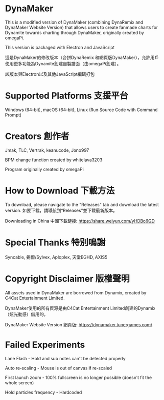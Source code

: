 # DynaMaker
This is a modified version of DynaMaker (combining DynaRemix and DynaMaker Website Version) that allows users to create fanmade charts for Dynamite towards charting through DynaMaker, originally created by omegaPi. 

This version is packaged with Electron and JavaScript

這是DynaMaker的修改版本（合拼DynaRemix 和網頁版DynaMaker），允許用戶使用更多功能為Dynamite創建自製譜面（由omegaPi創建）。

該版本與Electron以及其他JavaScript編碼打包

# Supported Platforms 支援平台
Windows (64-bit), macOS (64-bit), Linux (Run Source Code with Command Prompt)

# Creators 創作者
Jmak, TLC, Vertrak, keanucode, Jono997

BPM change function created by whitelava3203

Program originally created by omegaPi

# How to Download 下載方法
To download, please navigate to the "Releases" tab and download the latest version.
如要下載，請導航到“Releases”並下載最新版本。

Downloading in China 中國下載鏈接: https://share.weiyun.com/yHDBo6GD

# Special Thanks 特別鳴謝
Syncable, 錫爾/Sylvex, Aploplex, 天堂EGHD, AXIS5

# Copyright Disclaimer 版權聲明
All assets used in DynaMaker are borrowed from Dynamix, created by C4Cat Entertainment Limited.

DynaMaker使用的所有資源是由C4Cat Entertainment Limited創建的Dynamix（炫光動感）借用的。

DynaMaker Website Version 網頁版: https://dynamaker.tunergames.com/

# Failed Experiments
Lane Flash - Hold and sub notes can't be detected properly

Auto re-scaling - Mouse is out of canvas if re-scaled

First launch zoom - 100% fullscreen is no longer possible (doesn't fit the whole screen)

Hold particles frequency - Hardcoded